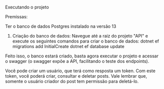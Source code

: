 Executando o projeto

Premissas:

Ter o banco de dados Postgres instalado na versão 13

1. Criação do banco de dados:
Navegue até a raiz do projeto "API" e execute os seguintes comandos para criar o banco de dados:
dotnet ef migrations add InitialCreate
dotnet ef database update

Feito isso, o banco estará criado, basta agora executar o projeto e acessar o swagger (o swagger expõe a API, facilitando o teste dos endpoints).

Você pode criar um usuário, que terá como resposta um token. Com este token, você poderá criar, consultar e deletar posts. Vale lembrar que, somente o usuário criador do post tem permissão para deletá-lo.
